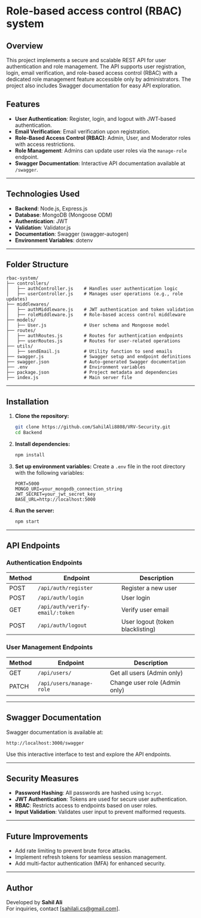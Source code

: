 # Role-based access control (RBAC) system

## Overview

This project implements a secure and scalable REST API for user authentication and role management. The API supports user registration, login, email verification, and role-based access control (RBAC) with a dedicated role management feature accessible only by administrators. The project also includes Swagger documentation for easy API exploration.

## Features

- **User Authentication**: Register, login, and logout with JWT-based authentication.
- **Email Verification**: Email verification upon registration.
- **Role-Based Access Control (RBAC)**: Admin, User, and Moderator roles with access restrictions.
- **Role Management**: Admins can update user roles via the `manage-role` endpoint.
- **Swagger Documentation**: Interactive API documentation available at `/swagger`.

---

## Technologies Used

- **Backend**: Node.js, Express.js
- **Database**: MongoDB (Mongoose ODM)
- **Authentication**: JWT
- **Validation**: Validator.js
- **Documentation**: Swagger (swagger-autogen)
- **Environment Variables**: dotenv

---

## Folder Structure

```
rbac-system/
├── controllers/
│   ├── authController.js    # Handles user authentication logic
│   ├── userController.js    # Manages user operations (e.g., role updates)
├── middlewares/
│   ├── authMiddleware.js    # JWT authentication and token validation
│   ├── roleMiddleware.js    # Role-based access control middleware
├── models/
│   ├── User.js              # User schema and Mongoose model
├── routes/
│   ├── authRoutes.js        # Routes for authentication endpoints
│   ├── userRoutes.js        # Routes for user-related operations
├── utils/
│   ├── sendEmail.js         # Utility function to send emails
├── swagger.js               # Swagger setup and endpoint definitions
├── swagger.json             # Auto-generated Swagger documentation
├── .env                     # Environment variables
├── package.json             # Project metadata and dependencies
├── index.js                 # Main server file
```

---

## Installation

1. **Clone the repository:**
   ```bash
   git clone https://github.com/SahilAli8808/VRV-Security.git
   cd Backend
   ```

2. **Install dependencies:**
   ```bash
   npm install
   ```

3. **Set up environment variables:**
   Create a `.env` file in the root directory with the following variables:
   ```env
   PORT=5000
   MONGO_URI=your_mongodb_connection_string
   JWT_SECRET=your_jwt_secret_key
   BASE_URL=http://localhost:5000
   ```

4. **Run the server:**
   ```bash
   npm start
   ```

---

## API Endpoints

### **Authentication Endpoints**
| Method | Endpoint                | Description                |
|--------|-------------------------|----------------------------|
| POST   | `/api/auth/register`    | Register a new user        |
| POST   | `/api/auth/login`       | User login                 |
| GET    | `/api/auth/verify-email/:token` | Verify user email   |
| POST   | `/api/auth/logout`      | User logout (token blacklisting) |

### **User Management Endpoints**
| Method | Endpoint                | Description                |
|--------|-------------------------|----------------------------|
| GET    | `/api/users/`           | Get all users (Admin only) |
| PATCH  | `/api/users/manage-role`| Change user role (Admin only) |

---

## Swagger Documentation

Swagger documentation is available at:
```
http://localhost:3000/swagger
```

Use this interactive interface to test and explore the API endpoints.

---

## Security Measures

- **Password Hashing**: All passwords are hashed using `bcrypt`.
- **JWT Authentication**: Tokens are used for secure user authentication.
- **RBAC**: Restricts access to endpoints based on user roles.
- **Input Validation**: Validates user input to prevent malformed requests.

---

## Future Improvements

- Add rate limiting to prevent brute force attacks.
- Implement refresh tokens for seamless session management.
- Add multi-factor authentication (MFA) for enhanced security.

---

## Author

Developed by **Sahil Ali**  
For inquiries, contact [sahilali.cs@gmail.com].